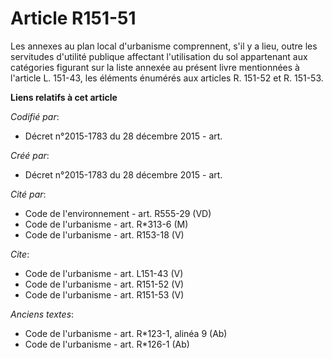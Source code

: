 # Article R151-51

Les annexes au plan local d'urbanisme comprennent, s'il y a lieu, outre les servitudes d'utilité publique affectant
l'utilisation du sol appartenant aux catégories figurant sur la liste annexée au présent livre mentionnées à l'article L.
151-43, les éléments énumérés aux articles R. 151-52 et R. 151-53.

**Liens relatifs à cet article**

_Codifié par_:

  - Décret n°2015-1783 du 28 décembre 2015 - art.

_Créé par_:

  - Décret n°2015-1783 du 28 décembre 2015 - art.

_Cité par_:

  - Code de l'environnement - art. R555-29 (VD)
  - Code de l'urbanisme - art. R*313-6 (M)
  - Code de l'urbanisme - art. R153-18 (V)

_Cite_:

  - Code de l'urbanisme - art. L151-43 (V)
  - Code de l'urbanisme - art. R151-52 (V)
  - Code de l'urbanisme - art. R151-53 (V)

_Anciens textes_:

  - Code de l'urbanisme - art. R*123-1, alinéa 9  (Ab)
  - Code de l'urbanisme - art. R*126-1 (Ab)
